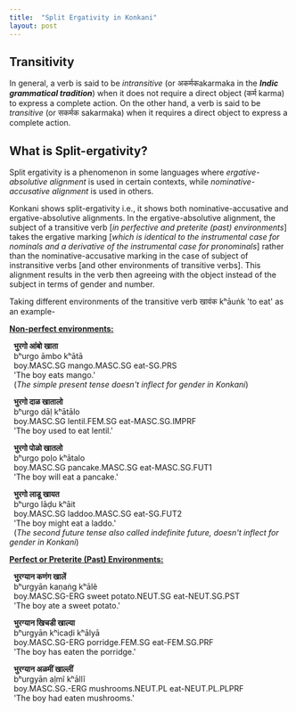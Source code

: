 ```yaml
---
title:  "Split Ergativity in Konkani"
layout: post
---
```

## Transitivity

In general, a verb is said to be _intransitive_ (or अकर्मक​ akarmaka in the **_Indic grammatical tradition_**) when it does not require a direct object (कर्म karma) to express a complete action. On the other hand, a verb is said to be _transitive_ (or सकर्मक​ sakarmaka) when it requires a direct object to express a complete action.

## What is Split-ergativity?
Split ergativity is a phenomenon in some languages where _ergative-absolutive alignment_ is used in certain contexts, while _nominative-accusative alignment_ is used in others.

Konkani shows split-ergativity i.e., it shows both nominative-accusative and ergative-absolutive alignments.  In the ergative-absolutive alignment, the subject of a transitive verb [_in perfective and preterite (past) environments_] takes the ergative marking [_which is identical to the instrumental case for nominals and a derivative of the instrumental case for pronominals_] rather than the nominative-accusative marking  in the case of subject of instransitive verbs [and other environments of transitive verbs]. This alignment results in the verb then agreeing with the object instead of the subject in terms of gender and number.

Taking different environments of the transitive verb खावंक kʰāuṅk​ 'to eat' as an example-

<ins> **Non-perfect environments:** </ins>

&nbsp; **भुरगो	आंबो	खाता** <br>
&nbsp; bʰurgo	āmbo	kʰātā <br>
&nbsp; boy.MASC.SG	 mango.MASC.SG	 eat-SG.PRS <br>
&nbsp; 'The boy eats mango.' <br>
&nbsp; (_The simple present tense doesn't inflect for gender in Konkani_)

&nbsp; **भुरगो	दाळ	खातालो** <br>
&nbsp; bʰurgo	dāḷ	kʰātālo <br>
&nbsp; boy.MASC.SG	lentil.FEM.SG	eat-MASC.SG.IMPRF <br>
&nbsp; 'The boy used to eat lentil.'

&nbsp; **भुरगो	पोळो	खातलो** <br>
&nbsp; bʰurgo	poḷo	kʰātalo <br>
&nbsp; boy.MASC.SG	pancake.MASC.SG	eat-MASC.SG.FUT1 <br>
&nbsp; 'The boy will eat a pancake.'

&nbsp; **भुरगो	लाडू	खाय​त** <br>
&nbsp; bʰurgo	lāḍu	kʰāit <br>
&nbsp; boy.MASC.SG	laddoo.MASC.SG	eat-SG.FUT2 <br>
&nbsp; 'The boy might  eat a laddo.' <br>
&nbsp; (_The second future tense also called indefinite future, doesn't inflect for gender in Konkani_)

<ins> **Perfect or Preterite (Past) Environments:** </ins>

&nbsp; **भुरग्यान	कणंग खालें** <br>
&nbsp; bʰurgyān	kaṇaṅg	kʰālẽ <br>
&nbsp; boy.MASC.SG-ERG	sweet potato.NEUT.SG	eat-NEUT.SG.PST <br>
&nbsp; 'The boy ate a sweet potato.'

&nbsp; **भुरग्यान खिचडी खाल्या** <br>
&nbsp; bʰurgyān kʰicaḍi kʰālyā <br>
&nbsp; boy.MASC.SG-ERG porridge.FEM.SG eat-FEM.SG.PRF <br>
&nbsp; 'The boy has eaten the porridge.'

&nbsp; **भुरग्यान अळमीं खाल्लीं** <br>
&nbsp; bʰurgyān aḷmĩ kʰāllĩ <br>
&nbsp; boy.MASC.SG.-ERG mushrooms.NEUT.PL eat-NEUT.PL.PLPRF <br>
&nbsp; 'The boy had eaten mushrooms.'






